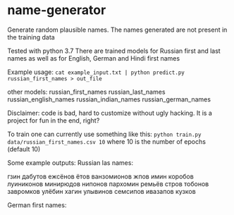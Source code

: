 # name-generator
Generate random plausible names. The names generated are not present in the training data

Tested with python 3.7
There are trained models for Russian first and last names as
well as for English, German and Hindi first names

Example usage:
`cat example_input.txt | python predict.py russian_first_names > out_file`

other models:
russian_first_names
russian_last_names
russian_english_names
russian_indian_names
russian_german_names

Disclaimer: code is bad, hard to customize without ugly hacking. It is a project for fun in the end, right?

To train one can currently use something like this:
`python train.py data/russian_first_names.csv 10`
where 10 is the number of epochs (default 10)

Some example outputs:
Russian las names:

гзин
дабутов
ежсёнов
ётов
ванзомионов
жпов
имин
коробов
луиниконов
минирюдов
нипонов
пархомин
ремьёв
стров
тобонов
завромков
улёбин
хагин
улывинов
семсипов
ивазапов
кузков

German first names:

